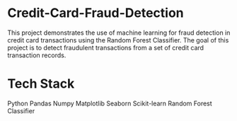 # Credit-Card-Fraud-Detection
This project demonstrates the use of machine learning for fraud detection in credit card transactions using the Random Forest Classifier. The goal of this project is to detect fraudulent transactions from a set of credit card transaction records.

# Tech Stack
Python
Pandas
Numpy
Matplotlib
Seaborn
Scikit-learn
Random Forest Classifier
